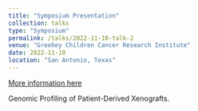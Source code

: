 ```yaml
---
title: "Symposium Presentation"
collection: talks
type: "Symposium"
permalink: /talks/2022-11-10-talk-2
venue: "Greehey Children Cancer Research Institute"
date: 2022-11-10
location: "San Antonio, Texas"
---
```


[More information here](https://gccri.uthscsa.edu/sapcs/)

Genomic Profiling of Patient-Derived Xenografts.
